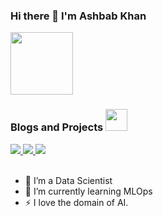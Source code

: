 ### Hi there 👋 I'm Ashbab Khan
<div id="header">
  <img src="https://media.giphy.com/media/Wj116ZszUZEwRIoz0j/giphy.gif" width="100" /> 
</div>

### Blogs and Projects <img src="https://media.giphy.com/media/ewh4ipgPw1bBVj4HI5/giphy.gif" width=35 style="margin-bottom: -5px" />  
<div id="badges">
  <a href="https://medium.com/@ashbabkhan12">
    <img src="https://img.shields.io/badge/Medium-grey?logo=medium&logoColor=black&style=for-the-badge" />  
  <a/>
    <a href="https://www.linkedin.com/in/ashbabkhan/">
    <img src="https://img.shields.io/badge/Linkedin-blue?logo=linkedin&logoColor=white&style=for-the-badge" />  
  <a/>  
    <a href="https://wandb.ai/ashbabkhan17">
    <img src="https://img.shields.io/badge/Weights_&_Biases-FFCC33?style=for-the-badge&logo=WeightsAndBiases&logoColor=black" />  
  <a/>    
</div>

<br />
    
- 🔭 I’m a Data Scientist
- 🌱 I’m currently learning MLOps
- ⚡ I love the domain of AI.
      
      
    
